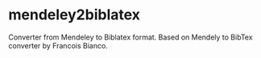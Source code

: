 # mendeley2biblatex
Converter from Mendeley to Biblatex format. Based on Mendely to BibTex converter by Francois Bianco.
